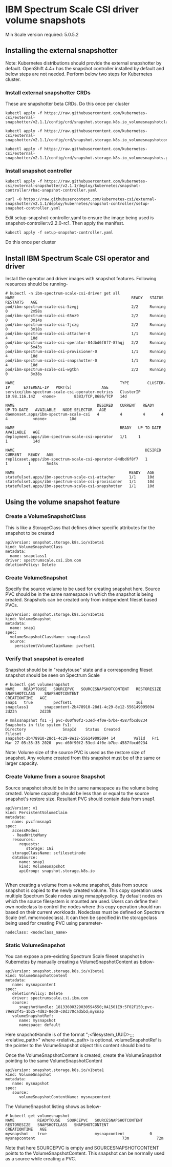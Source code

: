 # IBM Spectrum Scale CSI driver volume snapshots
Min Scale version required: 5.0.5.2

## Installing the external snapshotter
Note: Kubernetes distributions should provide the external snapshotter by default. OpenShift 4.4+ has the snapshot controller installed by default and below steps are not needed. Perform below two steps for Kubernetes cluster.

### Install external snapshotter CRDs

These are snapshotter beta CRDs. Do this once per cluster

   ```
   kubectl apply -f https://raw.githubusercontent.com/kubernetes-csi/external-snapshotter/v2.1.1/config/crd/snapshot.storage.k8s.io_volumesnapshotclasses.yaml

   kubectl apply -f https://raw.githubusercontent.com/kubernetes-csi/external-snapshotter/v2.1.1/config/crd/snapshot.storage.k8s.io_volumesnapshotcontents.yaml

   kubectl apply -f https://raw.githubusercontent.com/kubernetes-csi/external-snapshotter/v2.1.1/config/crd/snapshot.storage.k8s.io_volumesnapshots.yaml
   ```

### Install snapshot controller

   ```
   kubectl apply -f https://raw.githubusercontent.com/kubernetes-csi/external-snapshotter/v2.1.1/deploy/kubernetes/snapshot-controller/rbac-snapshot-controller.yaml

   curl -O https://raw.githubusercontent.com/kubernetes-csi/external-snapshotter/v2.1.1/deploy/kubernetes/snapshot-controller/setup-snapshot-controller.yaml
   ```

Edit setup-snapshot-controller.yaml to ensure the image being used is snapshot-controller:v2.2.0-rc1. Then apply the manifest.

   ```
   kubectl apply -f setup-snapshot-controller.yaml
   ```

Do this once per cluster

## Install IBM Spectrum Scale CSI operator and driver

Install the operator and driver images with snapshot features. Following resources should be running-

   ```
   # kubectl -n ibm-spectrum-scale-csi-driver get all
   NAME                                                   READY   STATUS    RESTARTS   AGE
   pod/ibm-spectrum-scale-csi-5zvgj                       2/2     Running   0          2m58s
   pod/ibm-spectrum-scale-csi-65nz9                       2/2     Running   0          3m14s
   pod/ibm-spectrum-scale-csi-7jczg                       2/2     Running   0          3m18s
   pod/ibm-spectrum-scale-csi-attacher-0                  1/1     Running   4          10d
   pod/ibm-spectrum-scale-csi-operator-84dbd6f8f7-87hqj   2/2     Running   0          5m43s
   pod/ibm-spectrum-scale-csi-provisioner-0               1/1     Running   4          10d
   pod/ibm-spectrum-scale-csi-snapshotter-0               1/1     Running   4          10d
   pod/ibm-spectrum-scale-csi-wgtbn                       2/2     Running   0          3m38s

   NAME                                              TYPE        CLUSTER-IP      EXTERNAL-IP   PORT(S)             AGE
   service/ibm-spectrum-scale-csi-operator-metrics   ClusterIP   10.98.116.142   <none>        8383/TCP,8686/TCP   14d

   NAME                                    DESIRED   CURRENT   READY   UP-TO-DATE   AVAILABLE   NODE SELECTOR   AGE
   daemonset.apps/ibm-spectrum-scale-csi   4         4         4       4            4           <none>          10d

   NAME                                              READY   UP-TO-DATE   AVAILABLE   AGE
   deployment.apps/ibm-spectrum-scale-csi-operator   1/1     1            1           14d

   NAME                                                         DESIRED   CURRENT   READY   AGE
   replicaset.apps/ibm-spectrum-scale-csi-operator-84dbd6f8f7   1         1         1       5m43s

   NAME                                                  READY   AGE
   statefulset.apps/ibm-spectrum-scale-csi-attacher      1/1     10d
   statefulset.apps/ibm-spectrum-scale-csi-provisioner   1/1     10d
   statefulset.apps/ibm-spectrum-scale-csi-snapshotter   1/1     10d

   ```

## Using the volume snapshot feature

### Create a VolumeSnapshotClass
This is like a StorageClass that defines driver specific attributes for the snapshot to be created

   ```
   apiVersion: snapshot.storage.k8s.io/v1beta1
   kind: VolumeSnapshotClass
   metadata:
     name: snapclass1
   driver: spectrumscale.csi.ibm.com
   deletionPolicy: Delete
   ```

### Create VolumeSnapshot
Specify the source volume to be used for creating snapshot here. Source PVC should be in the same namespace in which the snapshot is being created. Snapshots can be created only from independent fileset based PVCs.

   ```
   apiVersion: snapshot.storage.k8s.io/v1beta1
   kind: VolumeSnapshot
   metadata:
     name: snap1
   spec:
     volumeSnapshotClassName: snapclass1
     source:
       persistentVolumeClaimName: pvcfset1
   ```

### Verify that snapshot is created
Snapshot should be in "readytouse" state and a corresponding fileset snapshot should be seen on Spectrum Scale

   ```
   # kubectl get volumesnapshot
   NAME    READYTOUSE   SOURCEPVC   SOURCESNAPSHOTCONTENT   RESTORESIZE   SNAPSHOTCLASS    SNAPSHOTCONTENT                                    CREATIONTIME   AGE
snap1   true         pvcfset1                            1Gi             snapclass1       snapcontent-2b478910-28d1-4c29-8e12-556149095094   2d23h          2d23h

   # mmlssnapshot fs1 -j pvc-d60f90f2-53ed-4f0e-b7be-4587fbcd0234
   Snapshots in file system fs1:
   Directory                SnapId    Status  Created                   Fileset
   snapshot-2b478910-28d1-4c29-8e12-556149095094 14        Valid   Fri Mar 27 05:35:35 2020  pvc-d60f90f2-53ed-4f0e-b7be-4587fbcd0234

   ```

Note: Volume size of the source PVC is used as the restore size of snapshot. Any volume created from this snapshot must be of the same or larger capacity.

### Create Volume from a source Snapshot
Source snapshot should be in the same namespace as the volume being created. Volume capacity should be less than or equal to the source snapshot's restore size. Resultant PVC should contain data from snap1.

   ```
   apiVersion: v1
   kind: PersistentVolumeClaim
   metadata:
      name: pvcfrmsnap1
   spec:
      accessModes:
      - ReadWriteMany
      resources:
         requests:
            storage: 1Gi
      storageClassName: scfilesetinode
      dataSource:
         name: snap1
         kind: VolumeSnapshot
         apiGroup: snapshot.storage.k8s.io
    
   ```

When creating a volume from a volume snapshot, data from source snapshot is copied to the newly created volume. This copy operation uses multiple Spectrum Scale nodes using mmapplypolicy. By default nodes on which the source filesystem is mounted are used. Users can define their own nodeclass to control the nodes where this copy operation should run based on their current workloads. Nodeclass must be defined on Spectrum Scale (ref. mmcrnodeclass). It can then be specified in the storageclass being used for creating PVC using parameter-

   ```
   nodeClass: <nodeclass_name>
   ```

### Static VolumeSnapshot
You can expose a pre-existing Spectrum Scale fileset snapshot in Kubernetes by manually creating a VolumeSnapshotContent as below-

   ```
   apiVersion: snapshot.storage.k8s.io/v1beta1
   kind: VolumeSnapshotContent
   metadata:
      name: mysnapcontent
   spec:
      deletionPolicy: Delete
      driver: spectrumscale.csi.ibm.com
      source:
         snapshotHandle: 18133600329030594550;0A1501E9:5F02F150;pvc-79e82f45-1b25-4d83-8ed0-c0d370cad5bd;mysnap
      volumeSnapshotRef:
         name: mysnapshot
         namespace: default
   ```

Here snapshotHandle is of the format "<clusterID>;<filesystem_UUID>;<filesetname>;<snapshotname>;<relative_path>" where <relative_path> is optional.
volumeSnapshotRef is the pointer to the VolumeSnapshot object this content should bind to

Once the VolumeSnapshotContent is created, create the VolumeSnapshot pointing to the same VolumeSnapshotContent

   ```
   apiVersion: snapshot.storage.k8s.io/v1beta1
   kind: VolumeSnapshot
   metadata:
      name: mysnapshot
   spec:
      source:
         volumeSnapshotContentName: mysnapcontent
   ```

The VolumeSnapshot listing shows as below-

   ```
   # kubectl get volumesnapshot
   NAME          READYTOUSE   SOURCEPVC   SOURCESNAPSHOTCONTENT   RESTORESIZE   SNAPSHOTCLASS   SNAPSHOTCONTENT                                    CREATIONTIME   AGE
   mysnapshot    true                     mysnapcontent           0                             mysnapcontent                                      73m            72m
   ```

Note that here SOURCEPVC is empty and SOURCESNAPSHOTCONTENT points to the VolumeSnapshotContent. This snapshot can be normally used as a source while creating a PVC.


